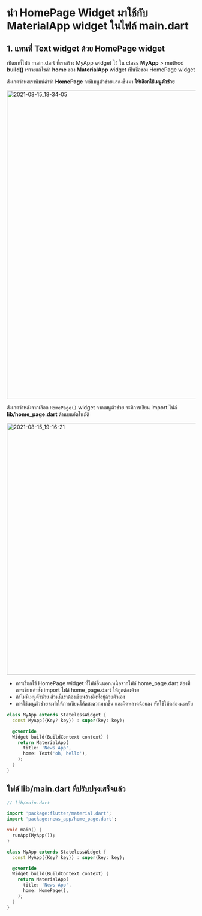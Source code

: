 
# นำ HomePage Widget มาใช้กับ MaterialApp widget ในไฟล์ main.dart 

## 1. แทนที่ Text widget ด้วย HomePage widget 

เปิดมาที่ไฟล์ main.dart ที่เราสร้าง MyApp widget ไว้ 
ใน class **MyApp** > method **build()** เราจะแก้ไขค่า **home** ของ **MaterialApp** widget เป็นชื่อของ HomePage widget

สังเกตว่าพอเราพิมพ์คำว่า **HomePage** จะมีเมนูตัวช่วยแสดงขึ้นมา **ให้เลือกใช้เมนูตัวช่วย** 

<img width="824" alt="2021-08-15_18-34-05" src="https://user-images.githubusercontent.com/85179/129478135-28de288c-f795-4fd1-8f65-ccd5687a73ca.png">


สังเกตว่าหลังจากเลือก `HomePage()` widget จากเมนูตัวช่วย จะมีการเขียน import ไฟล์ **lib/home_page.dart** ด้านบนอัตโนมัติ

<img width="672" alt="2021-08-15_19-16-21" src="https://user-images.githubusercontent.com/85179/129478242-647b8f57-7480-4aba-b3ff-a1beb9cf1485.png">



- การเรียกใช้ HomePage widget ที่ไฟล์อื่นนอกเหนือจากไฟล์ home_page.dart ต้องมีการเขียนคำสั่ง import ไฟล์ home_page.dart ให้ถูกต้องด้วย 
- ถ้าไม่มีเมนูตัวช่วย ส่วนนี้เราต้องเขียนอ้างอิงที่อยู่ด้วยตัวเอง
- การใช้เมนูตัวช่วยจะทำให้การเขียนโค้ดสะดวกมากขึ้น และผิดพลาดน้อยลง หัดใช้ให้คล่องนะครับ

```dart
class MyApp extends StatelessWidget {
  const MyApp({Key? key}) : super(key: key);

  @override
  Widget build(BuildContext context) {
    return MaterialApp(
      title: 'News App',
      home: Text('oh, hello'),
    );
  }
}
```

## ไฟล์ lib/main.dart ที่ปรับปรุงเสร็จแล้ว

```dart
// lib/main.dart

import 'package:flutter/material.dart';
import 'package:news_app/home_page.dart';

void main() {
  runApp(MyApp());
}

class MyApp extends StatelessWidget {
  const MyApp({Key? key}) : super(key: key);

  @override
  Widget build(BuildContext context) {
    return MaterialApp(
      title: 'News App',
      home: HomePage(),
    );
  }
}

```
